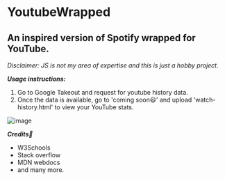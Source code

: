 # YoutubeWrapped
## An inspired version of Spotify wrapped for YouTube.

*Disclaimer: JS is not my area of expertise and this is just a hobby project.*

***Usage instructions:***
1. Go to Google Takeout and request for youtube history data.
2. Once the data is available, go to 'coming soon:smiley:' and upload 'watch-history.html' to view your YouTube stats.

![image](https://user-images.githubusercontent.com/21175650/205505953-9ec238d9-17fc-4c63-8036-5ef39e96b582.png)


***Credits:orange_heart:***
- W3Schools
- Stack overflow
- MDN webdocs
- and many more.
